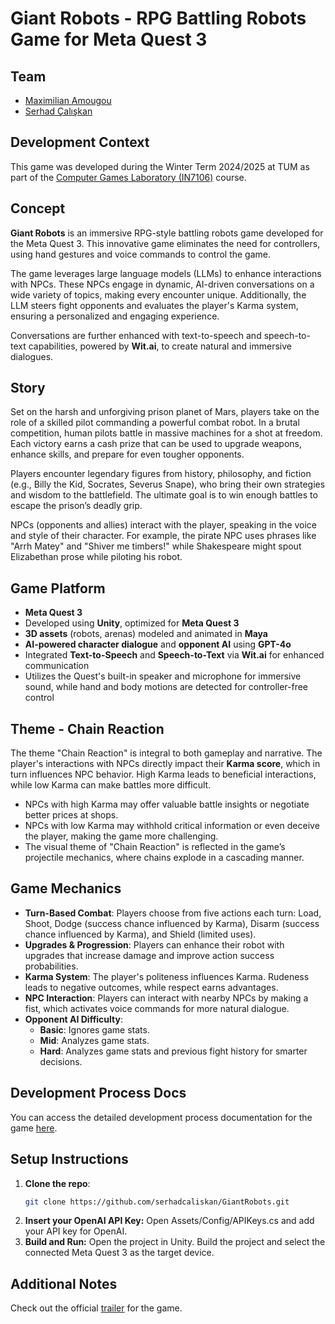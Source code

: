 # Giant Robots - RPG Battling Robots Game for Meta Quest 3

## Team
- [Maximilian Amougou](https://github.com/CallMeSwarley)
- [Serhad Çalışkan](https://github.com/serhadcaliskan)

## Development Context
This game was developed during the Winter Term 2024/2025 at TUM as part of the [Computer Games Laboratory (IN7106)](https://www.cs.cit.tum.de/cg/teaching/winter-term-24-25/computer-games-laboratory/) course.

## Concept
**Giant Robots** is an immersive RPG-style battling robots game developed for the Meta Quest 3. This innovative game eliminates the need for controllers, using hand gestures and voice commands to control the game.

The game leverages large language models (LLMs) to enhance interactions with NPCs. These NPCs engage in dynamic, AI-driven conversations on a wide variety of topics, making every encounter unique. Additionally, the LLM steers fight opponents and evaluates the player's Karma system, ensuring a personalized and engaging experience.

Conversations are further enhanced with text-to-speech and speech-to-text capabilities, powered by **Wit.ai**, to create natural and immersive dialogues.

## Story
Set on the harsh and unforgiving prison planet of Mars, players take on the role of a skilled pilot commanding a powerful combat robot. In a brutal competition, human pilots battle in massive machines for a shot at freedom. Each victory earns a cash prize that can be used to upgrade weapons, enhance skills, and prepare for even tougher opponents. 

Players encounter legendary figures from history, philosophy, and fiction (e.g., Billy the Kid, Socrates, Severus Snape), who bring their own strategies and wisdom to the battlefield. The ultimate goal is to win enough battles to escape the prison’s deadly grip.

NPCs (opponents and allies) interact with the player, speaking in the voice and style of their character. For example, the pirate NPC uses phrases like "Arrh Matey" and "Shiver me timbers!" while Shakespeare might spout Elizabethan prose while piloting his robot.

## Game Platform
- **Meta Quest 3**
- Developed using **Unity**, optimized for **Meta Quest 3**
- **3D assets** (robots, arenas) modeled and animated in **Maya**
- **AI-powered character dialogue** and **opponent AI** using **GPT-4o**
- Integrated **Text-to-Speech** and **Speech-to-Text** via **Wit.ai** for enhanced communication
- Utilizes the Quest's built-in speaker and microphone for immersive sound, while hand and body motions are detected for controller-free control

## Theme - Chain Reaction
The theme "Chain Reaction" is integral to both gameplay and narrative. The player's interactions with NPCs directly impact their **Karma score**, which in turn influences NPC behavior. High Karma leads to beneficial interactions, while low Karma can make battles more difficult. 

- NPCs with high Karma may offer valuable battle insights or negotiate better prices at shops.
- NPCs with low Karma may withhold critical information or even deceive the player, making the game more challenging.
- The visual theme of "Chain Reaction" is reflected in the game’s projectile mechanics, where chains explode in a cascading manner.

## Game Mechanics
- **Turn-Based Combat**: Players choose from five actions each turn: Load, Shoot, Dodge (success chance influenced by Karma), Disarm (success chance influenced by Karma), and Shield (limited uses).
- **Upgrades & Progression**: Players can enhance their robot with upgrades that increase damage and improve action success probabilities.
- **Karma System**: The player's politeness influences Karma. Rudeness leads to negative outcomes, while respect earns advantages.
- **NPC Interaction**: Players can interact with nearby NPCs by making a fist, which activates voice commands for more natural dialogue.
- **Opponent AI Difficulty**:
  - **Basic**: Ignores game stats.
  - **Mid**: Analyzes game stats.
  - **Hard**: Analyzes game stats and previous fight history for smarter decisions.

## Development Process Docs
You can access the detailed development process documentation for the game [here](https://collab.dvb.bayern/display/TUMgameslab2425winter/Giant+Robots).

## Setup Instructions
1. **Clone the repo**: 
   ```bash
   git clone https://github.com/serhadcaliskan/GiantRobots.git
2. **Insert your OpenAI API Key:**
   Open Assets/Config/APIKeys.cs and add your API key for OpenAI.
3. **Build and Run:**
   Open the project in Unity.
   Build the project and select the connected Meta Quest 3 as the target device.
   
## Additional Notes
Check out the official [trailer](https://youtu.be/VV73wE3DPkc?si=KosBeOoLj34EQat9) for the game.
